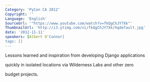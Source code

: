 ```yaml
---
Category: 'PyCon CA 2012'
Copyright: ''
Language: 'English'
SourceUrl: '"https://www.youtube.com/watch?v=fkQgChJY7Xk"'
ThumbnailUrl: 'http://i3.ytimg.com/vi/fkQgChJY7Xk/hqdefault.jpg'
date: '2012-11-11'
speakers: [Albert O'Connor]
tags: []
---
```

Lessons learned and inspiration from developing Django applications

quickly in isolated locations via Wilderness Labs and other zero

budget projects.

